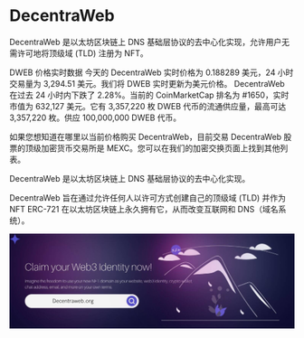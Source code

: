 # DecentraWeb

DecentraWeb 是以太坊区块链上 DNS 基础层协议的去中心化实现，允许用户无需许可地将顶级域 (TLD) 注册为 NFT。

DWEB 价格实时数据
今天的 DecentraWeb 实时价格为 0.188289 美元，24 小时交易量为 3,294.51 美元。我们将 DWEB 实时更新为美元价格。 DecentraWeb 在过去 24 小时内下跌了 2.28%。当前的 CoinMarketCap 排名为 #1650，实时市值为 632,127 美元。它有 3,357,220 枚 DWEB 代币的流通供应量，最高可达 3,357,220 枚。供应 100,000,000 DWEB 代币。

如果您想知道在哪里以当前价格购买 DecentraWeb，目前交易 DecentraWeb 股票的顶级加密货币交易所是 MEXC。您可以在我们的加密交换页面上找到其他列表。

DecentraWeb 是以太坊区块链上 DNS 基础层协议的去中心化实现。

DecentraWeb 旨在通过允许任何人以许可方式创建自己的顶级域 (TLD) 并作为 NFT ERC-721 在以太坊区块链上永久拥有它，从而改变互联网和 DNS（域名系统）。

![1500x500](1500x500.jpg)

